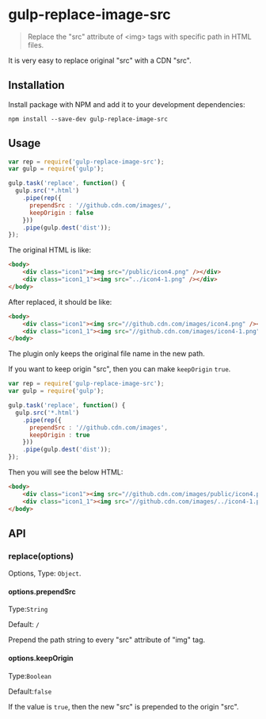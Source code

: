 # gulp-replace-image-src

> Replace the \"src\" attribute of \<img\> tags with specific path in HTML files. 

It is very easy to replace original "src" with a CDN "src".

## Installation

Install package with NPM and add it to your development dependencies:

`npm install --save-dev gulp-replace-image-src`

## Usage

```javascript
var rep = require('gulp-replace-image-src');
var gulp = require('gulp');

gulp.task('replace', function() {
  gulp.src('*.html')
    .pipe(rep({
      prependSrc : '//github.cdn.com/images/',
      keepOrigin : false
    }))
    .pipe(gulp.dest('dist'));
});
```
The original HTML is like:
```html
<body>
    <div class="icon1"><img src="/public/icon4.png" /></div>
    <div class="icon1_1"><img src="../icon4-1.png" /></div>
</body>
```
After replaced, it should be like:
```html
<body>
    <div class="icon1"><img src="//github.cdn.com/images/icon4.png" /></div>
    <div class="icon1_1"><img src="//github.cdn.com/images/icon4-1.png" /></div>
</body>
```
The plugin only keeps the original file name in the new path.

If you want to keep origin "src", then you can make `keepOrigin` `true`.

```javascript
var rep = require('gulp-replace-image-src');
var gulp = require('gulp');

gulp.task('replace', function() {
  gulp.src('*.html')
    .pipe(rep({
      prependSrc : '//github.cdn.com/images',
      keepOrigin : true
    }))
    .pipe(gulp.dest('dist'));
});
```
Then you will see the below HTML:
```html
<body>
    <div class="icon1"><img src="//github.cdn.com/images/public/icon4.png" /></div>
    <div class="icon1_1"><img src="//github.cdn.com/images/../icon4-1.png" /></div>
</body>
```
## API

### replace(options)

Options, Type: `Object`.

#### options.prependSrc

Type:`String`

Default: `/`

Prepend the path string to every "src" attribute of "img" tag.  

#### options.keepOrigin

Type:`Boolean`

Default:`false`

If the value is `true`, then the new "src" is prepended to the origin "src".